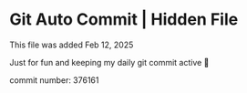 # Git Auto Commit | Hidden File

This file was added Feb 12, 2025

Just for fun and keeping my daily git commit active 🤪

commit number: 376161
